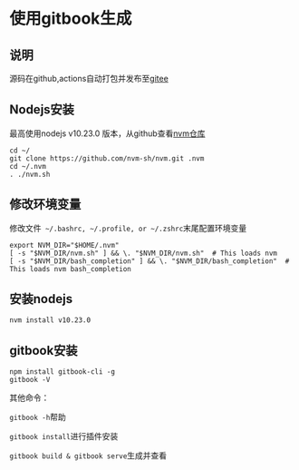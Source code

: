 # 使用gitbook生成

## 说明
源码在github,actions自动打包并发布至[gitee](https://wsj0051.gitee.io)

## Nodejs安装
最高使用nodejs v10.23.0 版本，从github查看[nvm仓库](https://github.com/nvm-sh/nvm)

```
cd ~/
git clone https://github.com/nvm-sh/nvm.git .nvm
cd ~/.nvm
. ./nvm.sh
```
## 修改环境变量
修改文件` ~/.bashrc, ~/.profile, or ~/.zshrc`末尾配置环境变量

```
export NVM_DIR="$HOME/.nvm"
[ -s "$NVM_DIR/nvm.sh" ] && \. "$NVM_DIR/nvm.sh"  # This loads nvm
[ -s "$NVM_DIR/bash_completion" ] && \. "$NVM_DIR/bash_completion"  # This loads nvm bash_completion

```
## 安装nodejs
```
nvm install v10.23.0
```
## gitbook安装
```
npm install gitbook-cli -g
gitbook -V
```
其他命令：

`gitbook -h`帮助

`gitbook install`进行插件安装

`gitbook build & gitbook serve`生成并查看
